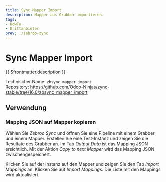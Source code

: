 ```yaml
---
title: Sync Mapper Import
description: Mapper aus Grabber importieren.
tags:
- HowTo
- Drittanbieter
prev: ./zebroo-zync
---
```

# Sync Mapper Import

{{ $frontmatter.description }}

Technischer Name: `zbsync_mapper_import`\
Repository: <https://github.com/Odoo-Ninjas/zync-stable/tree/16.0/zbsync_mapper_import>

## Verwendung

### Mapping JSON auf Mapper kopieren

Wählen Sie *Zebroo Sync* und öffnen Sie eine Pipeline mit einem Grabber und einem Mapper. Erstellen Sie eine Test-Instanz und zeigen Sie die Resultate des Grabber an. Im Tab *Output Data* ist das Mapping JSON ersichtlich. Mit der Aktion *Copy to next Mapper* wird das Mapping JSON zwischengespeichert.

Klicken Sie auf der Instanz auf den Mapper und zeigen Sie den Tab *Import Mappings* an. Klicken Sie auf *Import Mappings*. Die Liste mit den Mappings wird aktualisiert.
